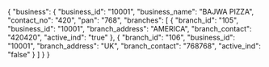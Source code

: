 {
    "business": {
        "business_id": "10001",
        "business_name": "BAJWA PIZZA",
        "contact_no": "420",
        "pan": "768",
        "branches": [
            {
                "branch_id": "105",
                "business_id": "10001",
                "branch_address": "AMERICA",
                "branch_contact": "420420",
                "active_ind": "true"
            },
            {
                "branch_id": "106",
                "business_id": "10001",
                "branch_address": "UK",
                "branch_contact": "768768",
                "active_ind": "false"
            }
        ]
    }
}
